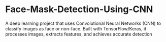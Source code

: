 # Face-Mask-Detection-Using-CNN
A deep learning project that uses Convolutional Neural Networks (CNN) to classify images as face or non-face. Built with TensorFlow/Keras, it processes images, extracts features, and achieves accurate detection
